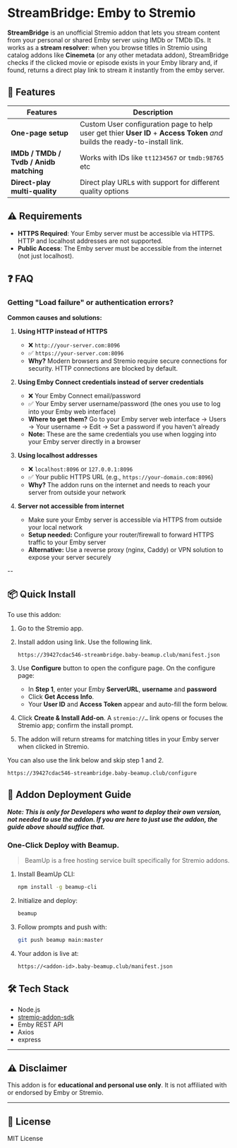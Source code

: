 # StreamBridge: Emby to Stremio

**StreamBridge** is an unofficial Stremio addon that lets you stream content from your personal or shared Emby server using IMDb or TMDb IDs. It works as a **stream resolver**: when you browse titles in Stremio using catalog addons like **Cinemeta** (or any other metadata addon), StreamBridge checks if the clicked movie or episode exists in your Emby library and, if found, returns a direct play link to stream it instantly from the emby server.

## 🔧 Features

| Features                       | Description                                                                                      |
|--------------------------------|----------------------------------------------------------------------------------------------------|
| **One-page setup**             | Custom User configuration page to help user get thier **User ID** + **Access Token** *and* builds the ready-to-install link. |
| **IMDb / TMDb / Tvdb / Anidb matching**       | Works with IDs like `tt1234567` or `tmdb:98765` etc                                                   |
| **Direct-play multi-quality**  | Direct play URLs with support for different quality options       |

## ⚠️ Requirements

- **HTTPS Required**: Your Emby server must be accessible via HTTPS. HTTP and localhost addresses are not supported.
- **Public Access**: The Emby server must be accessible from the internet (not just localhost).

## ❓ FAQ

### Getting "Load failure" or authentication errors?

**Common causes and solutions:**

1. **Using HTTP instead of HTTPS**
   - ❌ `http://your-server.com:8096` 
   - ✅ `https://your-server.com:8096`
   - **Why?** Modern browsers and Stremio require secure connections for security. HTTP connections are blocked by default.   

2. **Using Emby Connect credentials instead of server credentials**
   - ❌ Your Emby Connect email/password
   - ✅ Your Emby server username/password (the ones you use to log into your Emby web interface)
   - **Where to get them?** Go to your Emby server web interface → Users → Your username → Edit → Set a password if you haven't already
   - **Note:** These are the same credentials you use when logging into your Emby server directly in a browser

3. **Using localhost addresses**
   - ❌ `localhost:8096` or `127.0.0.1:8096`
   - ✅ Your public HTTPS URL (e.g., `https://your-domain.com:8096`)
   - **Why?** The addon runs on the internet and needs to reach your server from outside your network

4. **Server not accessible from internet**
   - Make sure your Emby server is accessible via HTTPS from outside your local network
   - **Setup needed:** Configure your router/firewall to forward HTTPS traffic to your Emby server
   - **Alternative:** Use a reverse proxy (nginx, Caddy) or VPN solution to expose your server securely

--
## 📦 Quick Install

To use this addon:

1. Go to the Stremio app.

2. Install addon using link. Use the following link.

   ```
   https://39427cdac546-streambridge.baby-beamup.club/manifest.json
   ```

3. Use **Configure** button to open the configure page. On the configure page:
      - In **Step 1**, enter your Emby **ServerURL**, **username** and **password**
      - Click **Get Access Info**. 
      - Your **User ID** and **Access Token** appear and auto-fill the form below.

4. Click **Create & Install Add-on**. A `stremio://…` link opens or focuses the Stremio app; confirm the install prompt.
5. The addon will return streams for matching titles in your Emby server when clicked in Stremio.

You can also use the link below and skip step 1 and 2.

```
https://39427cdac546-streambridge.baby-beamup.club/configure
```
## 🚀 Addon Deployment Guide 
***Note: This is only for Developers who want to deploy their own version, not needed to use the addon. If you are here to just use the addon, the guide above should suffice that.***

### One-Click Deploy with Beamup.

> BeamUp is a free hosting service built specifically for Stremio addons.

1. Install BeamUp CLI:

   ```bash
   npm install -g beamup-cli
   ```

2. Initialize and deploy:

   ```bash
   beamup
   ```

3. Follow prompts and push with:

   ```bash
   git push beamup main:master
   ```

4. Your addon is live at:

   ```
   https://<addon-id>.baby-beamup.club/manifest.json
   ```


## 🛠 Tech Stack

* Node.js
* [stremio-addon-sdk](https://github.com/Stremio/stremio-addon-sdk)
* Emby REST API
* Axios
* express

---

## ⚠️ Disclaimer

This addon is for **educational and personal use only**. It is not affiliated with or endorsed by Emby or Stremio.

---

## 📄 License

MIT License
